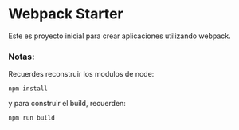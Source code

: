 # Webpack Starter

Este es proyecto inicial para crear aplicaciones utilizando webpack.

### Notas:

Recuerdes reconstruir los modulos de node:
```
npm install
```

y para construir el build, recuerden:
```
npm run build
``` 